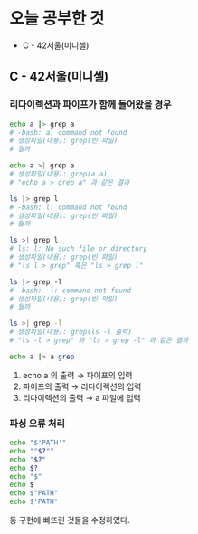 # 오늘 공부한 것

- C - 42서울(미니셸)

## C - 42서울(미니셸)

### 리다이렉션과 파이프가 함께 들어왔을 경우

```bash
echo a |> grep a
# -bash: a: command not found
# 생성파일(내용): grep(빈 파일)
# 뭘까 

echo a >| grep a
# 생성파일(내용): grep(a a)
# "echo a > grep a" 과 같은 결과

ls |> grep l
# -bash: l: command not found
# 생성파일(내용): grep(빈 파일)
# 뭘까

ls >| grep l
# ls: l: No such file or directory
# 생성파일(내용): grep(빈 파일)
# "ls l > grep" 혹은 "ls > grep l"

ls |> grep -l
# -bash: -l: command not found
# 생성파일(내용): grep(빈 파일)
# 뭘까

ls >| grep -l
# 생성파일(내용): grep(ls -l 출력)
# "ls -l > grep" 과 "ls > grep -l" 과 같은 결과
```

```bash
echo a |> a grep
```

1. echo a 의 출력 → 파이프의 입력
2. 파이프의 출력 → 리다이렉션의 입력
3. 리다이렉션의 출력 → a 파일에 입력


### 파싱 오류 처리

```bash
echo "$'PATH'"
echo ""$?""
echo "$?"
echo $?
echo "$"
echo $
echo $"PATH"
echo $'PATH'
```

등 구현에 빠뜨린 것들을 수정하였다.
